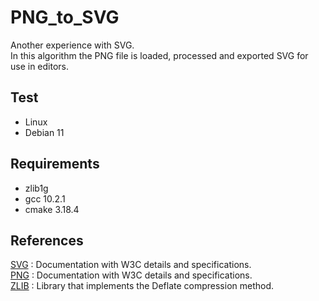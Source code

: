 # PNG_to_SVG

Another experience with SVG.</br>
In this algorithm the PNG file is loaded, processed and exported SVG for use in editors.</br>

## Test

- Linux
- Debian 11

## Requirements

- zlib1g
- gcc 10.2.1
- cmake 3.18.4

## References

[SVG](https://www.w3.org/TR/SVG2/) : Documentation with W3C details and specifications.</br>
[PNG](https://www.w3.org/TR/png/) : Documentation with W3C details and specifications.</br>
[ZLIB](http://zlib.net/) : Library that implements the Deflate compression method.</br>
